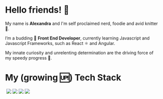 <h1>Hello friends! 👋</h1>
<p>My name is <strong >Alexandra</strong> and I'm self proclaimed nerd, foodie and avid knitter 🧶.</p>
<p>I’m a budding 🌱 <strong>Front End Developer</strong>, currently learning Javascript and Javascript Frameworks, such as React ⚛️ and Angular.</p>
<p>My innate curiosity and unrelenting determination are the driving force of my speedy progress 🚀.</p>
<h1>My (growing 🆙) Tech Stack</h1>
<img srr="https://img.shields.io/badge/HTML5-E34F26?style=for-the-badge&logo=html5&logoColor=white">
<img src="https://img.shields.io/badge/CSS3-1572B6?style=for-the-badge&logo=css3&logoColor=white">
<img src="https://img.shields.io/badge/Sass-CC6699?style=for-the-badge&logo=sass&logoColor=white">
<img src="https://img.shields.io/badge/JavaScript-323330?style=for-the-badge&logo=javascript&logoColor=F7DF1E">
<img src="https://img.shields.io/badge/VSCode--007ACC?style=for-the-badge&logo=visual%20studio%20code">
<!---
AInesC/AInesC is a ✨ special ✨ repository because its `README.md` (this file) appears on your GitHub profile.
You can click the Preview link to take a look at your changes.
--->
